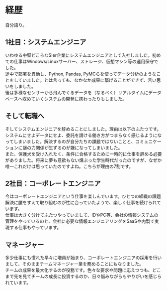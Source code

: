 # 経歴
自分語り。

## 1社目：システムエンジニア
いわゆる中堅どころなSIer企業にシステムエンジニアとして入社しました。初めての仕事はWindows/Linuxサーバー、ストレージ、仮想マシン等の運用保守でした。  
途中で部署を異動し、Python, Pandas, PyMCらを使ってデータ分析のようなことをしていました。とは言っても、なかなか成果に繋げることができず、苦い思いをしました。  
後は多様なセンサーから飛んでくるデータを（なるべく）リアルタイムにデータベースへ収めていくシステムの開発に携わったりもしました。  

## そして転職へ
そしてシステムエンジニアを辞めることにしました。理由は以下のふたつです。  
システムにせよデータにせよ、委託を請ける働き方がつまらなく感じるようになってしまいました。解決するのが自分たちの課題ではないことと、コミュニケーションに謎の力関係が生ずるのが嫌になってしまいました。  
また、保護犬を受け入れたく、条件に合格するために一時的に仕事を辞める必要がありました。将来に夢も意欲もない燻ぶった学生時代だったのですが、なぜか唯一これだけは思っていたのですよね。こちらが理由の7割です。  

## 2社目：コーポレートエンジニア
今はコーポレートエンジニアという仕事を楽しんでいます。ひとつの組織の課題解決に腰をすえて取り組むのが性に合っていたようで、楽しく仕事を続けられています。  
仕事は大きく分けてふたつやっていまして、IDやPC等、会社の情報システムの管理をやっているのと、会社に必要な情報エンジニアリングをSaaSや内製で実現する仕事もやっています。

## マネージャー
多少仕事にも慣れた早々に増員が始まり、コーポレートエンジニアの採用を行いまして、そのままチームマネージャー業を務めることにもなりました。  
チームの成果を最大化するのが役務です。色々な要求や問題に応えつつも、どこまで先を見てチームの成長に投資するのか、日々悩みながらもやりがいを感じられています。  
